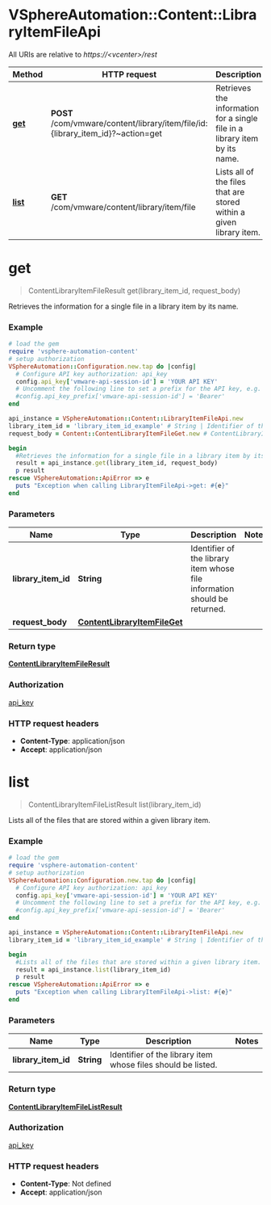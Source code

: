 # VSphereAutomation::Content::LibraryItemFileApi

All URIs are relative to *https://&lt;vcenter&gt;/rest*

Method | HTTP request | Description
------------- | ------------- | -------------
[**get**](LibraryItemFileApi.md#get) | **POST** /com/vmware/content/library/item/file/id:{library_item_id}?~action&#x3D;get | Retrieves the information for a single file in a library item by its name.
[**list**](LibraryItemFileApi.md#list) | **GET** /com/vmware/content/library/item/file | Lists all of the files that are stored within a given library item.


# **get**
> ContentLibraryItemFileResult get(library_item_id, request_body)

Retrieves the information for a single file in a library item by its name.

### Example
```ruby
# load the gem
require 'vsphere-automation-content'
# setup authorization
VSphereAutomation::Configuration.new.tap do |config|
  # Configure API key authorization: api_key
  config.api_key['vmware-api-session-id'] = 'YOUR API KEY'
  # Uncomment the following line to set a prefix for the API key, e.g. 'Bearer' (defaults to nil)
  #config.api_key_prefix['vmware-api-session-id'] = 'Bearer'
end

api_instance = VSphereAutomation::Content::LibraryItemFileApi.new
library_item_id = 'library_item_id_example' # String | Identifier of the library item whose file information should be returned.
request_body = Content::ContentLibraryItemFileGet.new # ContentLibraryItemFileGet | 

begin
  #Retrieves the information for a single file in a library item by its name.
  result = api_instance.get(library_item_id, request_body)
  p result
rescue VSphereAutomation::ApiError => e
  puts "Exception when calling LibraryItemFileApi->get: #{e}"
end
```

### Parameters

Name | Type | Description  | Notes
------------- | ------------- | ------------- | -------------
 **library_item_id** | **String**| Identifier of the library item whose file information should be returned. | 
 **request_body** | [**ContentLibraryItemFileGet**](ContentLibraryItemFileGet.md)|  | 

### Return type

[**ContentLibraryItemFileResult**](ContentLibraryItemFileResult.md)

### Authorization

[api_key](../README.md#api_key)

### HTTP request headers

 - **Content-Type**: application/json
 - **Accept**: application/json



# **list**
> ContentLibraryItemFileListResult list(library_item_id)

Lists all of the files that are stored within a given library item.

### Example
```ruby
# load the gem
require 'vsphere-automation-content'
# setup authorization
VSphereAutomation::Configuration.new.tap do |config|
  # Configure API key authorization: api_key
  config.api_key['vmware-api-session-id'] = 'YOUR API KEY'
  # Uncomment the following line to set a prefix for the API key, e.g. 'Bearer' (defaults to nil)
  #config.api_key_prefix['vmware-api-session-id'] = 'Bearer'
end

api_instance = VSphereAutomation::Content::LibraryItemFileApi.new
library_item_id = 'library_item_id_example' # String | Identifier of the library item whose files should be listed.

begin
  #Lists all of the files that are stored within a given library item.
  result = api_instance.list(library_item_id)
  p result
rescue VSphereAutomation::ApiError => e
  puts "Exception when calling LibraryItemFileApi->list: #{e}"
end
```

### Parameters

Name | Type | Description  | Notes
------------- | ------------- | ------------- | -------------
 **library_item_id** | **String**| Identifier of the library item whose files should be listed. | 

### Return type

[**ContentLibraryItemFileListResult**](ContentLibraryItemFileListResult.md)

### Authorization

[api_key](../README.md#api_key)

### HTTP request headers

 - **Content-Type**: Not defined
 - **Accept**: application/json



